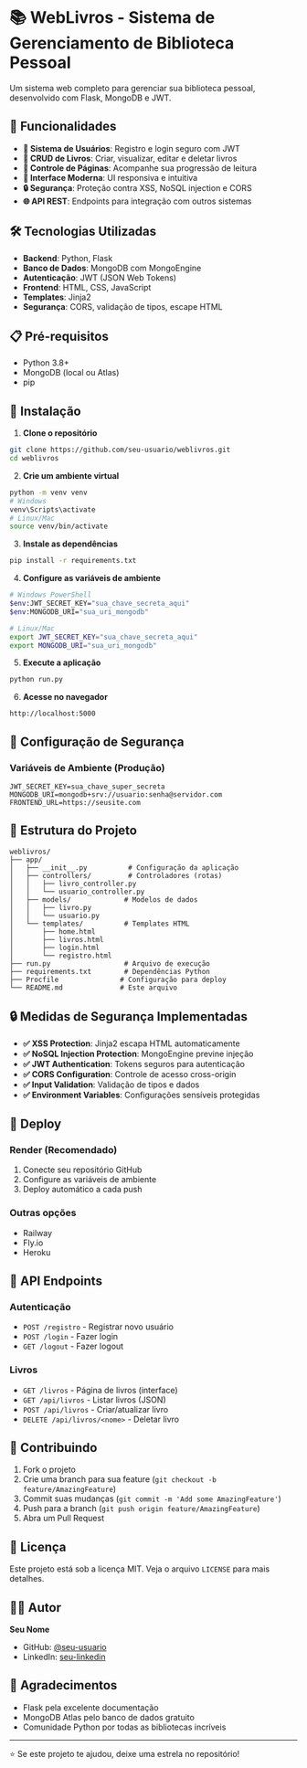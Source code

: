 # 📚 WebLivros - Sistema de Gerenciamento de Biblioteca Pessoal

Um sistema web completo para gerenciar sua biblioteca pessoal, desenvolvido com Flask, MongoDB e JWT.

## 🚀 Funcionalidades

- **👤 Sistema de Usuários**: Registro e login seguro com JWT
- **📖 CRUD de Livros**: Criar, visualizar, editar e deletar livros
- **📄 Controle de Páginas**: Acompanhe sua progressão de leitura
- **🎨 Interface Moderna**: UI responsiva e intuitiva
- **🔒 Segurança**: Proteção contra XSS, NoSQL injection e CORS
- **🌐 API REST**: Endpoints para integração com outros sistemas

## 🛠️ Tecnologias Utilizadas

- **Backend**: Python, Flask
- **Banco de Dados**: MongoDB com MongoEngine
- **Autenticação**: JWT (JSON Web Tokens)
- **Frontend**: HTML, CSS, JavaScript
- **Templates**: Jinja2
- **Segurança**: CORS, validação de tipos, escape HTML

## 📋 Pré-requisitos

- Python 3.8+
- MongoDB (local ou Atlas)
- pip

## 🔧 Instalação

1. **Clone o repositório**
```bash
git clone https://github.com/seu-usuario/weblivros.git
cd weblivros
```

2. **Crie um ambiente virtual**
```bash
python -m venv venv
# Windows
venv\Scripts\activate
# Linux/Mac
source venv/bin/activate
```

3. **Instale as dependências**
```bash
pip install -r requirements.txt
```

4. **Configure as variáveis de ambiente**
```bash
# Windows PowerShell
$env:JWT_SECRET_KEY="sua_chave_secreta_aqui"
$env:MONGODB_URI="sua_uri_mongodb"

# Linux/Mac
export JWT_SECRET_KEY="sua_chave_secreta_aqui"
export MONGODB_URI="sua_uri_mongodb"
```

5. **Execute a aplicação**
```bash
python run.py
```

6. **Acesse no navegador**
```
http://localhost:5000
```

## 🔐 Configuração de Segurança

### Variáveis de Ambiente (Produção)
```
JWT_SECRET_KEY=sua_chave_super_secreta
MONGODB_URI=mongodb+srv://usuario:senha@servidor.com
FRONTEND_URL=https://seusite.com
```

## 📁 Estrutura do Projeto

```
weblivros/
├── app/
│   ├── __init__.py          # Configuração da aplicação
│   ├── controllers/         # Controladores (rotas)
│   │   ├── livro_controller.py
│   │   └── usuario_controller.py
│   ├── models/             # Modelos de dados
│   │   ├── livro.py
│   │   └── usuario.py
│   └── templates/          # Templates HTML
│       ├── home.html
│       ├── livros.html
│       ├── login.html
│       └── registro.html
├── run.py                  # Arquivo de execução
├── requirements.txt        # Dependências Python
├── Procfile               # Configuração para deploy
└── README.md              # Este arquivo
```

## 🔒 Medidas de Segurança Implementadas

- **✅ XSS Protection**: Jinja2 escapa HTML automaticamente
- **✅ NoSQL Injection Protection**: MongoEngine previne injeção
- **✅ JWT Authentication**: Tokens seguros para autenticação
- **✅ CORS Configuration**: Controle de acesso cross-origin
- **✅ Input Validation**: Validação de tipos e dados
- **✅ Environment Variables**: Configurações sensíveis protegidas

## 🚀 Deploy

### Render (Recomendado)
1. Conecte seu repositório GitHub
2. Configure as variáveis de ambiente
3. Deploy automático a cada push

### Outras opções
- Railway
- Fly.io
- Heroku

## 📱 API Endpoints

### Autenticação
- `POST /registro` - Registrar novo usuário
- `POST /login` - Fazer login
- `GET /logout` - Fazer logout

### Livros
- `GET /livros` - Página de livros (interface)
- `GET /api/livros` - Listar livros (JSON)
- `POST /api/livros` - Criar/atualizar livro
- `DELETE /api/livros/<nome>` - Deletar livro

## 🤝 Contribuindo

1. Fork o projeto
2. Crie uma branch para sua feature (`git checkout -b feature/AmazingFeature`)
3. Commit suas mudanças (`git commit -m 'Add some AmazingFeature'`)
4. Push para a branch (`git push origin feature/AmazingFeature`)
5. Abra um Pull Request

## 📄 Licença

Este projeto está sob a licença MIT. Veja o arquivo `LICENSE` para mais detalhes.

## 👨‍💻 Autor

**Seu Nome**
- GitHub: [@seu-usuario](https://github.com/seu-usuario)
- LinkedIn: [seu-linkedin](https://linkedin.com/in/seu-perfil)

## 🙏 Agradecimentos

- Flask pela excelente documentação
- MongoDB Atlas pelo banco de dados gratuito
- Comunidade Python por todas as bibliotecas incríveis

---

⭐ Se este projeto te ajudou, deixe uma estrela no repositório! 